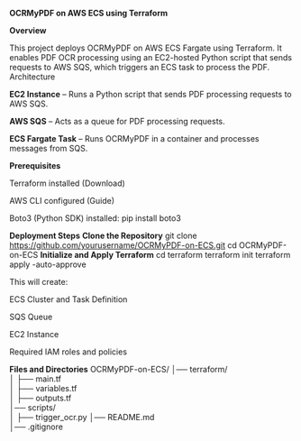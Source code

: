 **OCRMyPDF on AWS ECS using Terraform**

**Overview**

This project deploys OCRMyPDF on AWS ECS Fargate using Terraform. It enables PDF OCR processing using an EC2-hosted Python script that sends requests to AWS SQS, which triggers an ECS task to process the PDF.
Architecture

**EC2 Instance** – Runs a Python script that sends PDF processing requests to AWS SQS.

**AWS SQS** – Acts as a queue for PDF processing requests.

**ECS Fargate Task** – Runs OCRMyPDF in a container and processes messages from SQS.

**Prerequisites**

Terraform installed (Download)

AWS CLI configured (Guide)

Boto3 (Python SDK) installed: pip install boto3

**Deployment Steps**
**Clone the Repository**
git clone https://github.com/yourusername/OCRMyPDF-on-ECS.git
cd OCRMyPDF-on-ECS
**Initialize and Apply Terraform**
cd terraform
terraform init
terraform apply -auto-approve

This will create:

ECS Cluster and Task Definition

SQS Queue

EC2 Instance

Required IAM roles and policies

**Files and Directories**
OCRMyPDF-on-ECS/
│── terraform/          
│   ├── main.tf        
│   ├── variables.tf  
│   ├── outputs.tf     
│── scripts/          
│   ├── trigger_ocr.py
│── README.md         
│── .gitignore         
